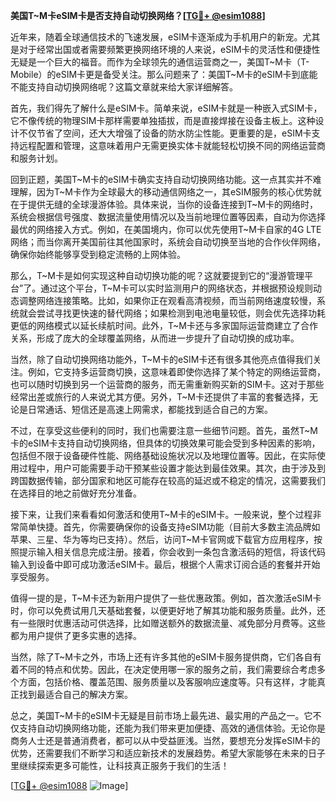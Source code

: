 **美国T~M卡eSIM卡是否支持自动切换网络？[[TG💪+ @esim1088](https://t.me/s/esim1088)]**

近年来，随着全球通信技术的飞速发展，eSIM卡逐渐成为手机用户的新宠。尤其是对于经常出国或者需要频繁更换网络环境的人来说，eSIM卡的灵活性和便捷性无疑是一个巨大的福音。而作为全球领先的通信运营商之一，美国T~M卡（T-Mobile）的eSIM卡更是备受关注。那么问题来了：美国T~M卡的eSIM卡到底能不能支持自动切换网络呢？这篇文章就来给大家详细解答。

首先，我们得先了解什么是eSIM卡。简单来说，eSIM卡就是一种嵌入式SIM卡，它不像传统的物理SIM卡那样需要单独插拔，而是直接焊接在设备主板上。这种设计不仅节省了空间，还大大增强了设备的防水防尘性能。更重要的是，eSIM卡支持远程配置和管理，这意味着用户无需更换实体卡就能轻松切换不同的网络运营商和服务计划。

回到正题，美国T~M卡的eSIM卡确实支持自动切换网络功能。这一点其实并不难理解，因为T~M卡作为全球最大的移动通信网络之一，其eSIM服务的核心优势就在于提供无缝的全球漫游体验。具体来说，当你的设备连接到T~M卡的网络时，系统会根据信号强度、数据流量使用情况以及当前地理位置等因素，自动为你选择最优的网络接入方式。例如，在美国境内，你可以优先使用T~M卡自家的4G LTE网络；而当你离开美国前往其他国家时，系统会自动切换至当地的合作伙伴网络，确保你始终能够享受到稳定流畅的上网体验。

那么，T~M卡是如何实现这种自动切换功能的呢？这就要提到它的“漫游管理平台”了。通过这个平台，T~M卡可以实时监测用户的网络状态，并根据预设规则动态调整网络连接策略。比如，如果你正在观看高清视频，而当前网络速度较慢，系统就会尝试寻找更快速的替代网络；如果检测到电池电量较低，则会优先选择功耗更低的网络模式以延长续航时间。此外，T~M卡还与多家国际运营商建立了合作关系，形成了庞大的全球覆盖网络，从而进一步提升了自动切换的成功率。

当然，除了自动切换网络功能外，T~M卡的eSIM卡还有很多其他亮点值得我们关注。例如，它支持多运营商切换，这意味着即使你选择了某个特定的网络运营商，也可以随时切换到另一个运营商的服务，而无需重新购买新的SIM卡。这对于那些经常出差或旅行的人来说尤其方便。另外，T~M卡还提供了丰富的套餐选择，无论是日常通话、短信还是高速上网需求，都能找到适合自己的方案。

不过，在享受这些便利的同时，我们也需要注意一些细节问题。首先，虽然T~M卡的eSIM卡支持自动切换网络，但具体的切换效果可能会受到多种因素的影响，包括但不限于设备硬件性能、网络基础设施状况以及地理位置等。因此，在实际使用过程中，用户可能需要手动干预某些设置才能达到最佳效果。其次，由于涉及到跨国数据传输，部分国家和地区可能存在较高的延迟或不稳定的情况，这需要我们在选择目的地之前做好充分准备。

接下来，让我们来看看如何激活和使用T~M卡的eSIM卡。一般来说，整个过程非常简单快捷。首先，你需要确保你的设备支持eSIM功能（目前大多数主流品牌如苹果、三星、华为等均已支持）。然后，访问T~M卡官网或下载官方应用程序，按照提示输入相关信息完成注册。接着，你会收到一条包含激活码的短信，将该代码输入到设备中即可成功激活eSIM卡。最后，根据个人需求订阅合适的套餐并开始享受服务。

值得一提的是，T~M卡还为新用户提供了一些优惠政策。例如，首次激活eSIM卡时，你可以免费试用几天基础套餐，以便更好地了解其功能和服务质量。此外，还有一些限时优惠活动可供选择，比如赠送额外的数据流量、减免部分月费等。这些都为用户提供了更多实惠的选择。

当然，除了T~M卡之外，市场上还有许多其他的eSIM卡服务提供商，它们各自有着不同的特点和优势。因此，在决定使用哪一家的服务之前，我们需要综合考虑多个方面，包括价格、覆盖范围、服务质量以及客服响应速度等。只有这样，才能真正找到最适合自己的解决方案。

总之，美国T~M卡的eSIM卡无疑是目前市场上最先进、最实用的产品之一。它不仅支持自动切换网络功能，还能为我们带来更加便捷、高效的通信体验。无论你是商务人士还是普通消费者，都可以从中受益匪浅。当然，要想充分发挥eSIM卡的优势，还需要我们不断学习和适应新技术的发展趋势。希望大家能够在未来的日子里继续探索更多可能性，让科技真正服务于我们的生活！

[[TG💪+ @esim1088](https://t.me/s/esim1088) ![Image](https://i.postimg.cc/4NQfJmqS/Snipaste-2025-05-13-00-14-12.png)]
